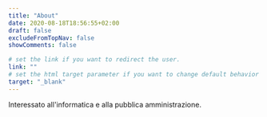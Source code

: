 ```yaml
---
title: "About"
date: 2020-08-18T18:56:55+02:00
draft: false
excludeFromTopNav: false
showComments: false

# set the link if you want to redirect the user.
link: ""
# set the html target parameter if you want to change default behavior
target: "_blank"
---
```


Interessato all'informatica e alla pubblica amministrazione.
